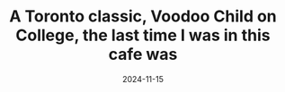 ---
layout: post
title: "A Toronto classic, Voodoo Child on College, the last time I was in this cafe was"
date: 2024-11-15
city: "Toronto"
country: "Canada"
continent: "North America"
latitude: 
longitude: 
cafe_name: ""
rating: 
notes: "A Toronto classic, Voodoo Child on College, the last time I was in this cafe was in much less happy circumstances for the funeral of @jamesgolick, incidentally the person I lifted the habit from. Gone but never forgotten."
image_url: "/media/posts/202411/467015778_18478180105001623_3377788791026544811_n_18114510454416887.jpg"
images:
  - "/media/posts/202411/467015778_18478180105001623_3377788791026544811_n_18114510454416887.jpg"
  - "/media/posts/202411/466902253_18478180117001623_6539189876239556155_n_17927254595972826.jpg"
  - "/media/posts/202411/467121224_18478180129001623_5957883840804205008_n_18045899600477215.jpg"
instagram_url: ""
---